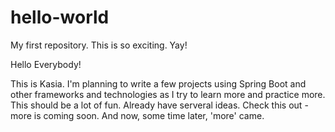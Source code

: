 # hello-world
My first repository. This is so exciting. Yay!

Hello Everybody!

This is Kasia. I'm planning to write a few projects using Spring Boot and other frameworks and technologies as I try to learn more and practice more. This should be a lot of fun. Already have serveral ideas. Check this out - more is coming soon.
And now, some time later, 'more' came.
